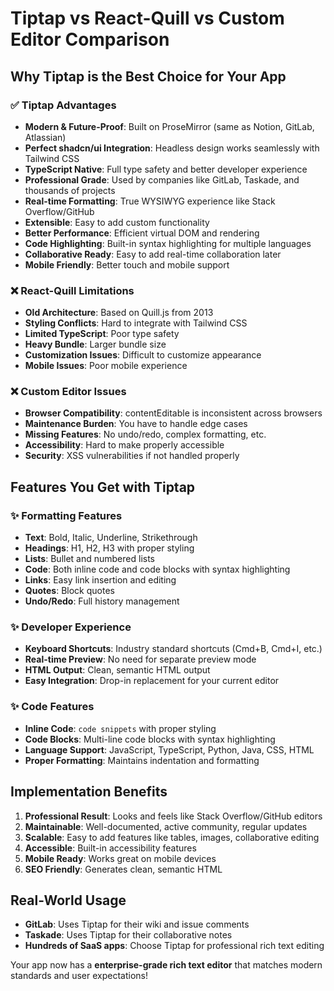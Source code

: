 # Tiptap vs React-Quill vs Custom Editor Comparison

## Why Tiptap is the Best Choice for Your App

### ✅ **Tiptap Advantages**
- **Modern & Future-Proof**: Built on ProseMirror (same as Notion, GitLab, Atlassian)
- **Perfect shadcn/ui Integration**: Headless design works seamlessly with Tailwind CSS
- **TypeScript Native**: Full type safety and better developer experience
- **Professional Grade**: Used by companies like GitLab, Taskade, and thousands of projects
- **Real-time Formatting**: True WYSIWYG experience like Stack Overflow/GitHub
- **Extensible**: Easy to add custom functionality
- **Better Performance**: Efficient virtual DOM and rendering
- **Code Highlighting**: Built-in syntax highlighting for multiple languages
- **Collaborative Ready**: Easy to add real-time collaboration later
- **Mobile Friendly**: Better touch and mobile support

### ❌ **React-Quill Limitations**
- **Old Architecture**: Based on Quill.js from 2013
- **Styling Conflicts**: Hard to integrate with Tailwind CSS
- **Limited TypeScript**: Poor type safety
- **Heavy Bundle**: Larger bundle size
- **Customization Issues**: Difficult to customize appearance
- **Mobile Issues**: Poor mobile experience

### ❌ **Custom Editor Issues**
- **Browser Compatibility**: contentEditable is inconsistent across browsers
- **Maintenance Burden**: You have to handle edge cases
- **Missing Features**: No undo/redo, complex formatting, etc.
- **Accessibility**: Hard to make properly accessible
- **Security**: XSS vulnerabilities if not handled properly

## Features You Get with Tiptap

### ✨ **Formatting Features**
- **Text**: Bold, Italic, Underline, Strikethrough
- **Headings**: H1, H2, H3 with proper styling
- **Lists**: Bullet and numbered lists
- **Code**: Both inline code and code blocks with syntax highlighting
- **Links**: Easy link insertion and editing
- **Quotes**: Block quotes
- **Undo/Redo**: Full history management

### ✨ **Developer Experience**
- **Keyboard Shortcuts**: Industry standard shortcuts (Cmd+B, Cmd+I, etc.)
- **Real-time Preview**: No need for separate preview mode
- **HTML Output**: Clean, semantic HTML output
- **Easy Integration**: Drop-in replacement for your current editor

### ✨ **Code Features**
- **Inline Code**: `code snippets` with proper styling
- **Code Blocks**: Multi-line code blocks with syntax highlighting
- **Language Support**: JavaScript, TypeScript, Python, Java, CSS, HTML
- **Proper Formatting**: Maintains indentation and formatting

## Implementation Benefits

1. **Professional Result**: Looks and feels like Stack Overflow/GitHub editors
2. **Maintainable**: Well-documented, active community, regular updates
3. **Scalable**: Easy to add features like tables, images, collaborative editing
4. **Accessible**: Built-in accessibility features
5. **Mobile Ready**: Works great on mobile devices
6. **SEO Friendly**: Generates clean, semantic HTML

## Real-World Usage
- **GitLab**: Uses Tiptap for their wiki and issue comments
- **Taskade**: Uses Tiptap for their collaborative notes
- **Hundreds of SaaS apps**: Choose Tiptap for professional rich text editing

Your app now has a **enterprise-grade rich text editor** that matches modern standards and user expectations!
